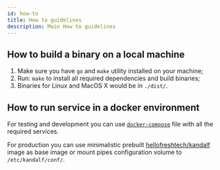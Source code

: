 ```yaml
---
id: how-to
title: How to guidelines
description: Main How to guidelines 
---
```


## How to build a binary on a local machine

1. Make sure you have `go` and `make` utility installed on your machine;
2. Run: `make` to install all required dependencies and build binaries;
3. Binaries for Linux and MacOS X would be in `./dist/`.

## How to run service in a docker environment

For testing and development you can use [`docker-compose`](./docker-compose.yml) file with all the required services.

For production you can use minimalistic prebuilt [hellofreshtech/kandalf](https://hub.docker.com/r/hellofreshtech/kandalf/tags) image as base image or mount pipes configuration volume to `/etc/kandalf/conf/`.
